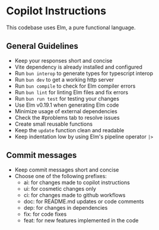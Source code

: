 # Copilot Instructions

This codebase uses Elm, a pure functional language.

## General Guidelines

- Keep your responses short and concise
- Vite dependency is already installed and configured
- Run `bun interop` to generate types for typescript interop
- Run `bun dev` to get a working http server
- Run `bun compile` to check for Elm compiler errors
- Run `bun lint` for linting Elm files and fix errors
- Run `bun run test` for testing your changes
- Use Elm v0.19.1 when generating Elm code
- Minimize usage of external dependencies
- Check the #problems tab to resolve issues
- Create small reusable functions
- Keep the `update` function clean and readable
- Keep indentation low by using Elm's pipeline operator `|>`

## Commit messages

- Keep commit messages short and concise
- Choose one of the following prefixes:
  - ai: for changes made to copilot instructions
  - ui: for cosmetic changes only
  - ci: for changes made to github workflows
  - doc: for README.md updates or code comments
  - dep: for changes in dependencies
  - fix: for code fixes
  - feat: for new features implemented in the code
